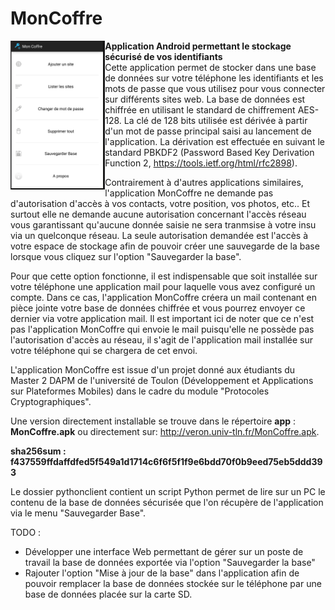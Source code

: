 # MonCoffre
<img src="img/accueil.png" width="30%" align="left"> **Application Android permettant le stockage sécurisé de vos identifiants**<br>
Cette application permet de stocker dans une base de données sur votre téléphone les identifiants et les mots de passe que vous utilisez pour vous connecter sur différents sites web. La base de données est chiffrée en utilisant le standard de chiffrement
AES-128. La clé de 128 bits utilisée est dérivée à partir d'un mot de passe principal saisi au lancement de l'application. La 
dérivation est effectuée en suivant le standard PBKDF2 (Password Based Key Derivation Function 2, https://tools.ietf.org/html/rfc2898). 

Contrairement à d'autres applications similaires, l'application MonCoffre ne demande pas d'autorisation d'accès à vos contacts, votre position, vos photos, etc.. Et surtout elle ne demande aucune autorisation concernant l'accès réseau vous garantissant qu'aucune donnée saisie ne sera tranmsise à votre insu via un quelconque réseau. La seule autorisation demandée est l'accès à votre espace de stockage afin de pouvoir créer une sauvegarde de la base lorsque vous cliquez sur l'option "Sauvegarder la base". 

Pour que cette option fonctionne, il est indispensable que soit installée sur votre téléphone une application mail pour laquelle vous avez configuré un compte. Dans ce cas, l'application MonCoffre créera un mail contenant en pièce jointe votre base de données chiffrée et vous pourrez envoyer ce dernier via votre application mail. Il est important ici de noter que ce n'est pas l'application MonCoffre qui envoie le mail puisqu'elle ne possède pas l'autorisation d'accès au réseau, il s'agit de l'application mail installée sur votre téléphone qui se chargera de cet envoi.

L'application MonCoffre est issue d'un projet donné aux étudiants du Master 2 DAPM de l'université de Toulon (Développement et Applications sur Plateformes Mobiles) dans le cadre du module "Protocoles Cryptographiques".

Une version directement installable se trouve dans le répertoire **app** : **MonCoffre.apk** ou directement sur:
http://veron.univ-tln.fr/MonCoffre.apk.

**sha256sum : f437559ffdaffdfed5f549a1d1714c6f6f5f1f9e6bdd70f0b9eed75eb5ddd393**

Le dossier pythonclient contient un script Python permet de lire sur un PC le contenu de la base de données sécurisée que l'on récupère de l'application via le menu "Sauvegarder Base".

TODO :

- Développer une interface Web permettant de gérer sur un poste de travail la base de données exportée via l'option "Sauvegarder la base"
- Rajouter l'option "Mise à jour de la base" dans l'application afin de pouvoir remplacer la base de données stockée sur le téléphone par une base de données placée sur la carte SD.

